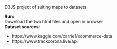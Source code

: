D3JS project of suiting maps to datasets.<br/>

<b>Run:</b><br/>
      Download the two html files and open in browser<br>
<b>Dataset sources:</b>
<ul>
      <li>https://www.kaggle.com/carrie1/ecommerce-data</li>
<li>https://www.trackcorona.live/api</li
</ul>
